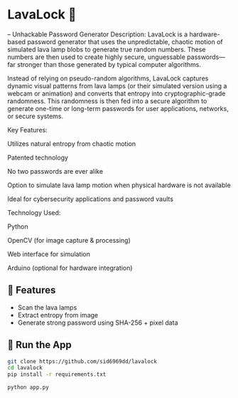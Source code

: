 # LavaLock 🔐
 – Unhackable Password Generator
Description:
LavaLock is a hardware-based password generator that uses the unpredictable, chaotic motion of simulated lava lamp blobs to generate true random numbers. These numbers are then used to create highly secure, unguessable passwords—far stronger than those generated by typical computer algorithms.

Instead of relying on pseudo-random algorithms, LavaLock captures dynamic visual patterns from lava lamps (or their simulated version using a webcam or animation) and converts that entropy into cryptographic-grade randomness. This randomness is then fed into a secure algorithm to generate one-time or long-term passwords for user applications, networks, or secure systems.

Key Features:

Utilizes natural entropy from chaotic motion

Patented technology

No two passwords are ever alike

Option to simulate lava lamp motion when physical hardware is not available

Ideal for cybersecurity applications and password vaults

Technology Used:

Python

OpenCV (for image capture & processing)

Web interface for simulation

Arduino (optional for hardware integration)



## 🔧 Features
- Scan the lava lamps
- Extract entropy from image
- Generate strong password using SHA-256 + pixel data

## 🚀 Run the App

```bash
git clone https://github.com/sid6969dd/lavalock
cd lavalock
pip install -r requirements.txt

python app.py

